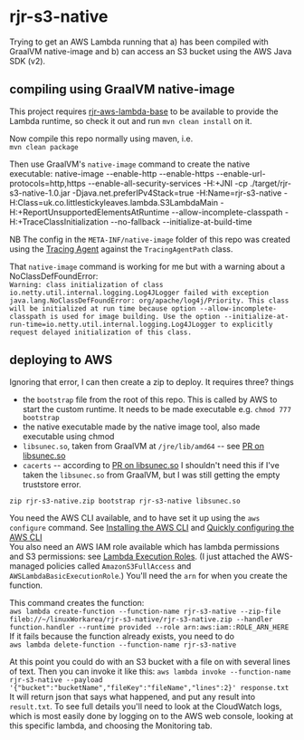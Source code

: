 # rjr-s3-native

Trying to get an AWS Lambda running that a) has been compiled with GraalVM native-image and
b) can access an S3 bucket using the AWS Java SDK (v2).

## compiling using GraalVM native-image
This project requires [rjr-aws-lambda-base](https://github.com/annesadleir/rjr-aws-lambda-base) 
to be available to provide the Lambda runtime, so check it out and run `mvn clean install` on it.

Now compile this repo normally using maven, i.e.  
`mvn clean package`  

Then use GraalVM's `native-image` command to create the native executable:
native-image --enable-http --enable-https --enable-url-protocols=http,https --enable-all-security-services -H:+JNI -cp ./target/rjr-s3-native-1.0.jar -Djava.net.preferIPv4Stack=true -H:Name=rjr-s3-native -H:Class=uk.co.littlestickyleaves.lambda.S3LambdaMain -H:+ReportUnsupportedElementsAtRuntime --allow-incomplete-classpath -H:+TraceClassInitialization --no-fallback --initialize-at-build-time

NB The config in the `META-INF/native-image` folder of this repo was created using the [Tracing Agent](https://medium.com/graalvm/introducing-the-tracing-agent-simplifying-graalvm-native-image-configuration-c3b56c486271) 
against the `TracingAgentPath` class.

That `native-image` command is working for me but with a warning about a NoClassDefFoundError:  
`Warning: class initialization of class io.netty.util.internal.logging.Log4JLogger failed with exception java.lang.NoClassDefFoundError: org/apache/log4j/Priority. This class will be initialized at run time because option --allow-incomplete-classpath is used for image building. Use the option --initialize-at-run-time=io.netty.util.internal.logging.Log4JLogger to explicitly request delayed initialization of this class.`

## deploying to AWS
Ignoring that error, I can then create a zip to deploy.  It requires three? things
* the `bootstrap` file from the root of this repo.  This is called by AWS to start the custom runtime.
It needs to be made executable e.g. `chmod 777 bootstrap`
* the native executable made by the native image tool, also made executable using chmod
* `libsunec.so`, taken from GraalVM at `/jre/lib/amd64` -- see [PR on libsunec.so](https://github.com/oracle/graal/pull/1604/files) 
* `cacerts` -- according to [PR on libsunec.so](https://github.com/oracle/graal/pull/1604/files)
I shouldn't need this if I've taken the `libsunec.so` from GraalVM, but I was still getting the empty truststore error.

`zip rjr-s3-native.zip bootstrap rjr-s3-native libsunec.so`

You need the AWS CLI available, and to have set it up using the `aws configure` command. 
See [Installing the AWS CLI](https://docs.aws.amazon.com/cli/latest/userguide/cli-chap-install.html) 
and [Quickly configuring the AWS CLI](https://docs.aws.amazon.com/cli/latest/userguide/cli-chap-configure.html#cli-quick-configuration)  
You also need an AWS IAM role available which has lambda permissions and S3 permissions: see [Lambda Execution Roles](https://docs.aws.amazon.com/lambda/latest/dg/lambda-intro-execution-role.html). 
(I just attached the AWS-managed policies called `AmazonS3FullAccess` and `AWSLambdaBasicExecutionRole`.) 
You'll need the `arn` for when you create the function.  

This command creates the function:     
`aws lambda create-function --function-name rjr-s3-native --zip-file fileb://~/linuxWorkarea/rjr-s3-native/rjr-s3-native.zip --handler function.handler --runtime provided --role arn:aws:iam::ROLE_ARN_HERE`  
If it fails because the function already exists, you need to do  
`aws lambda delete-function --function-name rjr-s3-native`

At this point you could do with an S3 bucket with a file on with several lines of text. 
Then you can invoke it like this:
`aws lambda invoke --function-name rjr-s3-native --payload '{"bucket":"bucketName","fileKey":"fileName","lines":2}' response.txt`  
It will return json that says what happened, and put any result into `result.txt`. 
To see full details you'll need to look at the CloudWatch logs, which is most easily done by logging
on to the AWS web console, looking at this specific lambda, and choosing the Monitoring tab.

